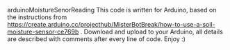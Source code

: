 arduinoMoistureSenorReading
This code is written for Arduino, based on the instructions from https://create.arduino.cc/projecthub/MisterBotBreak/how-to-use-a-soil-moisture-sensor-ce769b .
Download and upload to your Arduino, all details are described with comments after every line of code.
Enjoy :)
